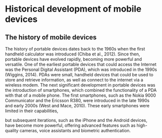 # Historical development of mobile devices
## The history of mobile devices

The history of portable devices dates back to the 1960s when the first handheld calculator was
introduced (Chiba et al., 2012). Since then, portable devices have evolved rapidly, becoming more
powerful and versatile. One of the earliest portable devices that could access the Internet was the
Personal Digital Assistant (PDA), which was introduced in the 1990s (Wiggins, 2014). PDAs were
small, handheld devices that could be used to store and retrieve information, as well as connect to
the internet via a wireless modem.
The next significant development in portable devices was the introduction of smartphones,
which combined the functionality of a PDA with that of a mobile phone. The first smartphones,
such as the Nokia 9000 Communicator and the Ericsson R380, were introduced in the late 1990s
and early 2000s (West and Mace, 2010). These early smartphones were limited in their capabilities,


but subsequent iterations, such as the iPhone and the Android devices, have become more powerful,
offering advanced features such as high-quality cameras, voice assistants and biometric
authentication.

